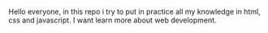 Hello everyone, in this repo i try to put in practice all my knowledge in html, css and javascript. I want learn more about web development.